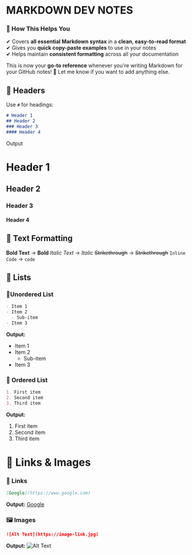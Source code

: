 # MARKDOWN DEV NOTES

### **🚀 How This Helps You**
✔ Covers **all essential Markdown syntax** in a **clean, easy-to-read format**  
✔ Gives you **quick copy-paste examples** to use in your notes  
✔ Helps maintain **consistent formatting** across all your documentation  

This is now your **go-to reference** whenever you're writing Markdown for your GitHub notes! 🚀 Let me know if you want to add anything else.

## 📝 Headers
Use `#` for headings:
```md
# Header 1
## Header 2
### Header 3
#### Header 4
```
Output
# Header 1
## Header 2
### Header 3
#### Header 4

## 📌 Text Formatting
**Bold Text** → **Bold**
*Italic Text* → *Italic*
~~Strikethrough~~ → ~~Strikethrough~~
`Inline Code` → `code`

## 📌 Lists
### 🔹Unordered List
```md
- Item 1
- Item 2
  - Sub-item
- Item 3
```
**Output:**
- Item 1
- Item 2
  - Sub-item
- Item 3

### 🔹 Ordered List
```md
1. First item
2. Second item
3. Third item
```

**Output:**
1. First item
2. Second item
3. Third item

# 📌 Links & Images
### 🔗 Links
```md
[Google](https://www.google.com)
```
**Output:**
[Google](https://www.google.com)

### 🖼️ Images
```md
![Alt Text](https://image-link.jpg)
```

**Output:**
![Alt Text](https://images-wixmp-ed30a86b8c4ca887773594c2.wixmp.com/i/2d78d141-1f64-44c8-976b-7321284e5147/dfjfdbh-02721342-e03d-4748-965f-f5fd5773baba.png/v1/fill/w_1192,h_670,q_70,strp/coding__programming__wallpaper__1_by_arsen2005_dfjfdbh-pre.jpgg)
